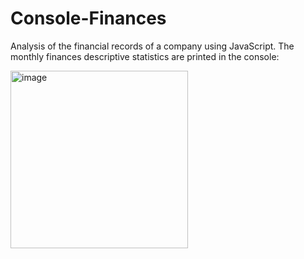 # Console-Finances
Analysis of the financial records of a company using JavaScript.
The monthly finances descriptive statistics are printed in the console:

<img width="284" alt="image" src="https://user-images.githubusercontent.com/119426793/211408597-78cf45f1-04d8-40bb-b520-d9dd955f3902.png">

